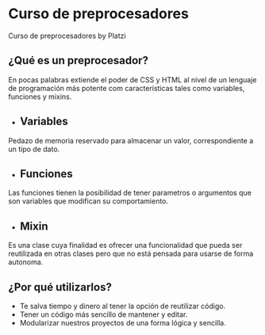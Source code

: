 # Curso de preprocesadores
Curso de preprocesadores by Platzi

 ## ¿Qué es un preprocesador?
 
 En pocas palabras extiende el poder de CSS y HTML al nivel de un lenguaje de programación más potente com caracteristicas tales como variables, funciones y mixins.

- ## Variables
Pedazo de memoria reservado para almacenar un valor, correspondiente a un tipo de dato.

- ## Funciones
Las funciones tienen la posibilidad de tener parametros o argumentos que son variables que modifican su comportamiento.

- ## Mixin
Es una clase cuya finalidad es ofrecer una funcionalidad que pueda ser reutilizada en otras clases pero que no está pensada para usarse de forma autonoma.

## ¿Por qué utilizarlos?
- Te salva tiempo y dinero al tener la opción de reutilizar código.
- Tener un código más sencillo de mantener y editar.
- Modularizar nuestros proyectos de una forma lógica y sencilla.
